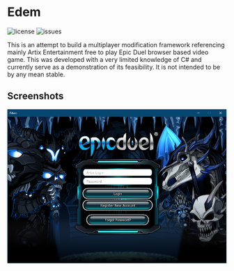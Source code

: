 # Edem
![license](https://img.shields.io/github/license/samishii/Edem.svg?style=flat-square)
![issues](https://img.shields.io/github/issues-raw/samishii/Edem.svg?style=flat-square)

This is an attempt to build a multiplayer modification framework referencing mainly Artix Entertainment free to play Epic Duel browser based video game. This was developed with a very limited knowledge of C# and currently serve as a demonstration of its feasibility. It is not intended to be by any mean stable.

## Screenshots
![exampleapp](screenshots/01.png)